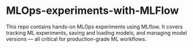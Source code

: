 # MLOps-experiments-with-MLFlow
This repo contains hands-on MLOps experiments using MLflow. It covers tracking ML experiments, saving and loading models, and managing model versions — all critical for production-grade ML workflows.
